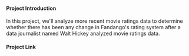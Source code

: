 #### Project Introduction
In this project, we'll analyze more recent movie ratings data to determine whether there has been any change in Fandango's rating system after a data journalist named Walt Hickey analyzed movie ratings data.

#### Project Link
